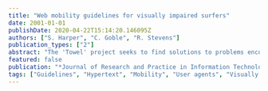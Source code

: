 ```yaml
---
title: "Web mobility guidelines for visually impaired surfers"
date: 2001-01-01
publishDate: 2020-04-22T15:14:20.146095Z
authors: ["S. Harper", "C. Goble", "R. Stevens"]
publication_types: ["2"]
abstract: "The 'Towel' project seeks to find solutions to problems encountered by visually impaired users when travelling in the World-Wide-Web (Web) by leveraging solutions found in real-world mobility. Visually impaired users find mobility on the Web particularly difficult because of the reliance of hypermedia on visual layout. Hypertext design and usability guidelines have traditionally concentrated upon navigation to facilitate this mobility; consequently other aspects of travel are neglected. This paper seeks to address these issues by extending current guidelines and design methods to include the real-world mobility concepts of orientation, memory, environment, preview and the purpose of the task at hand. Copyright© 2001, Australian Computer Society Inc."
featured: false
publication: "*Journal of Research and Practice in Information Technology*"
tags: ["Guidelines", "Hypertext", "Mobility", "User agents", "Visually impaired"]
---
```


